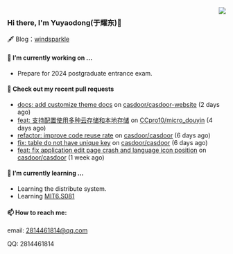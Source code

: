 <img align="right" src="https://github-readme-stats.vercel.app/api?username=leo220yuyaodog&show_icons=true&icon_color=805AD5&text_color=718096&bg_color=ffffff&hide_title=true" />

### Hi there, I'm Yuyaodong(于耀东)👋
🖋 Blog：[windsparkle](https://blog.windsparkle.top)
#### 🔭 I’m currently working on ...
- Prepare for 2024 postgraduate entrance exam.

#### 🔨 Check out my recent pull requests

- [docs: add customize theme docs](https://github.com/casdoor/casdoor-website/pull/435) on [casdoor/casdoor-website](https://github.com/casdoor/casdoor-website) (2 days ago)
- [feat: 支持配置使用多种云存储和本地存储](https://github.com/CCpro10/micro_douyin/pull/2) on [CCpro10/micro_douyin](https://github.com/CCpro10/micro_douyin) (4 days ago)
- [refactor: improve code reuse rate](https://github.com/casdoor/casdoor/pull/1515) on [casdoor/casdoor](https://github.com/casdoor/casdoor) (6 days ago)
- [fix: table do not have unique key](https://github.com/casdoor/casdoor/pull/1512) on [casdoor/casdoor](https://github.com/casdoor/casdoor) (6 days ago)
- [feat: fix application edit page crash and language icon position](https://github.com/casdoor/casdoor/pull/1511) on [casdoor/casdoor](https://github.com/casdoor/casdoor) (1 week ago)

#### 🌱 I’m currently learning ...
- Learning the distribute system.
- Learning [MIT6.S081](https://pdos.csail.mit.edu/6.828/2021/schedule.html)

#### 📫 How to reach me:
email: 2814461814@qq.com

QQ: 2814461814
